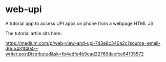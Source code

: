 # web-upi
A tutorial app to access UPI apps on phone from a webpage HTML JS

The tutorial artile sits here:

https://medium.com/p/web-view-and-upi-7d3e8c346a2c?source=email-d0cb431f404--writer.postDistributed&sk=fb4edfe4b9ead22769daefce64105572


